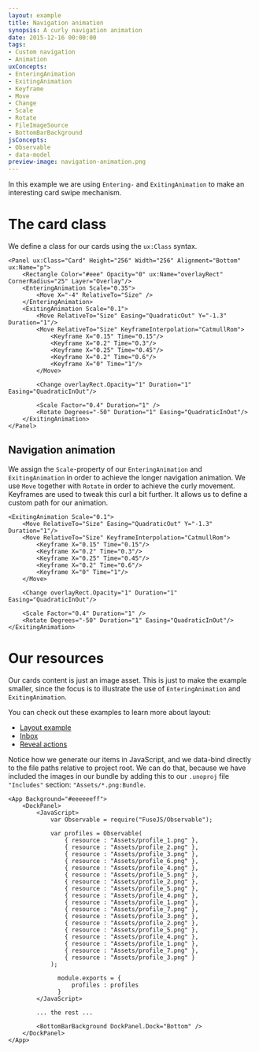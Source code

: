 ```yaml
---
layout: example
title: Navigation animation
synopsis: A curly navigation animation
date: 2015-12-16 00:00:00
tags:
- Custom navigation
- Animation
uxConcepts:
- EnteringAnimation
- ExitingAnimation
- Keyframe
- Move
- Change
- Scale
- Rotate
- FileImageSource
- BottomBarBackground
jsConcepts:
- Observable
- data-model
preview-image: navigation-animation.png
---
```

In this example we are using `Entering-` and `ExitingAnimation` to make an interesting card swipe mechanism.

# The card class

We define a class for our cards using the `ux:Class` syntax.

<!-- snippet-begin:code/Card.ux:CardClass -->

```
<Panel ux:Class="Card" Height="256" Width="256" Alignment="Bottom" ux:Name="p">
    <Rectangle Color="#eee" Opacity="0" ux:Name="overlayRect" CornerRadius="25" Layer="Overlay"/>
    <EnteringAnimation Scale="0.35">
        <Move X="-4" RelativeTo="Size" />
    </EnteringAnimation>
    <ExitingAnimation Scale="0.1">
        <Move RelativeTo="Size" Easing="QuadraticOut" Y="-1.3" Duration="1"/>
        <Move RelativeTo="Size" KeyframeInterpolation="CatmullRom">
            <Keyframe X="0.15" Time="0.15"/>
            <Keyframe X="0.2" Time="0.3"/>
            <Keyframe X="0.25" Time="0.45"/>
            <Keyframe X="0.2" Time="0.6"/>
            <Keyframe X="0" Time="1"/>
        </Move>

        <Change overlayRect.Opacity="1" Duration="1" Easing="QuadraticInOut"/>

        <Scale Factor="0.4" Duration="1" />
        <Rotate Degrees="-50" Duration="1" Easing="QuadraticInOut"/>
    </ExitingAnimation>
</Panel>
```

<!-- snippet-end -->


## Navigation animation

We assign the `Scale`-property of our `EnteringAnimation` and `ExitingAnimation` in order to achieve the longer navigation animation. We use `Move` together with `Rotate` in order to achieve the curly movement. Keyframes are used to tweak this curl a bit further. It allows us to define a custom path for our animation.

<!-- snippet-begin:code/Card.ux:ExitingAnimation -->

```
<ExitingAnimation Scale="0.1">
    <Move RelativeTo="Size" Easing="QuadraticOut" Y="-1.3" Duration="1"/>
    <Move RelativeTo="Size" KeyframeInterpolation="CatmullRom">
        <Keyframe X="0.15" Time="0.15"/>
        <Keyframe X="0.2" Time="0.3"/>
        <Keyframe X="0.25" Time="0.45"/>
        <Keyframe X="0.2" Time="0.6"/>
        <Keyframe X="0" Time="1"/>
    </Move>

    <Change overlayRect.Opacity="1" Duration="1" Easing="QuadraticInOut"/>

    <Scale Factor="0.4" Duration="1" />
    <Rotate Degrees="-50" Duration="1" Easing="QuadraticInOut"/>
</ExitingAnimation>
```

<!-- snippet-end -->

# Our resources

Our cards content is just an image asset. This is just to make the example smaller, since the focus is to illustrate the use of `EnteringAnimation` and `ExitingAnimation`.


You can check out these examples to learn more about layout:

- [Layout example](../layout/)
- [Inbox](../inbox/)
- [Reveal actions](../reveal-actions/)



Notice how we generate our items in JavaScript, and we data-bind directly to the file paths relative to project root.
We can do that, because we have included the images in our bundle by adding this to our `.unoproj` file `"Includes"` section: `"Assets/*.png:Bundle`.

<!-- snippet-begin:code/MainView.ux:MainView -->

```
<App Background="#eeeeeeff">
    <DockPanel>
        <JavaScript>
            var Observable = require("FuseJS/Observable");

            var profiles = Observable(
                { resource : "Assets/profile_1.png" },
                { resource : "Assets/profile_2.png" },
                { resource : "Assets/profile_3.png" },
                { resource : "Assets/profile_6.png" },
                { resource : "Assets/profile_4.png" },
                { resource : "Assets/profile_5.png" },
                { resource : "Assets/profile_2.png" },
                { resource : "Assets/profile_5.png" },
                { resource : "Assets/profile_4.png" },
                { resource : "Assets/profile_1.png" },
                { resource : "Assets/profile_7.png" },
                { resource : "Assets/profile_3.png" },
                { resource : "Assets/profile_2.png" },
                { resource : "Assets/profile_5.png" },
                { resource : "Assets/profile_4.png" },
                { resource : "Assets/profile_1.png" },
                { resource : "Assets/profile_7.png" },
                { resource : "Assets/profile_3.png" }
            );

              module.exports = {
                  profiles : profiles
              }
        </JavaScript>

        ... the rest ...

        <BottomBarBackground DockPanel.Dock="Bottom" />
    </DockPanel>
</App>

```

<!-- snippet-end -->
